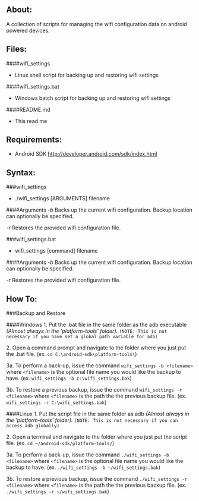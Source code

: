 About:
-
A collection of scripts for managing the wifi configuration data on android powered devices.

Files:
-
####wifi_settings
 * Linux shell script for backing up and restoring wifi settings
 
####wifi_settings.bat
 * Windows batch script for backing up and restoring wifi settings
 
####README.md
 * This read me

Requirements:
-
- Android SDK http://developer.android.com/sdk/index.html
	
Syntax:
-
###wifi_settings
- ./wifi_settings [ARGUMENTS] filename

####Arguments
_-b_ Backs up the current wifi configuration. Backup location can optionally be specified.

_-r_ Restores the provided wifi configuration file.

###wifi_settings.bat
- wifi_settings [command] filename

####Arguments
_-b_ Backs up the current wifi configuration. Backup location can optionally be specified.

_-r_ Restores the provided wifi configuration file.
	
How To:
-
###Backup and Restore

####Windows
1\. Put the .bat file in the same folder as the adb executable _(Almost always in the 'platform-tools' folder)._ `(NOTE: This is not necessary if you have set a global path variable for adb)`

2\. Open a command prompt and navigate to the folder where you just put the .bat file. 
(ex. `cd C:\android-sdk\platform-tools\`)

3a. To perform a back-up, issue the command `wifi_settings -b <filename>` where `<filename>` is the optional file name you would like the backup to have. 
(ex. `wifi_settings -b C:\wifi_settings.bak`)

3b. To restore a previous backup, issue the command `wifi_settings -r <filename>` where `<filename>` is the path the the previous backup file. 
(ex. `wifi_settings -r C:\wifi_settings.bak`)

####Linux
1\. Put the script file in the same folder as adb _(Almost always in the 'platform-tools' folder)._ `(NOTE: This is not necessary if you can access adb globally)`

2\. Open a terminal and navigate to the folder where you just put the script file. 
(ex. `cd ~/android-sdk/platform-tools/`)

3a. To perform a back-up, issue the command `./wifi_settings -b <filename>` where `<filename>` is the optional file name you would like the backup to have. 
(ex. `./wifi_settings -b ~/wifi_settings.bak`)

3b. To restore a previous backup, issue the command `./wifi_settings -r <filename>` where `<filename>` is the path the the previous backup file. 
(ex. `./wifi_settings -r ~/wifi_settings.bak`)
